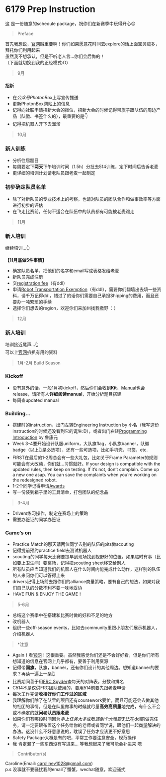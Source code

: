 # 6179 Prep Instruction
这 是一份随意的schedule package，祝你们在新赛季中玩得开心😊

>Preface

首先我想说，[官网](https://www.firstinspires.org/)贼重要啊！你们如果愿意花时间去explore的话上面宝贝贼多，拜托你们利用起来</br>
虽然我不想承认，但是不听老人言...你们会后悔的！</br>
（下面就切换到我的正经模式:D）

>9月

#### 招新
- 在*公众号PhotonBox*上写宣传推送
- 更新PhotonBox网站上的信息
- 记得向社联申请招新大会的摊位，招新大会的时候记得带旗子跟队伍的周边产品（队徽、书签什么的），最重要的是👇
- 记得把机器人开下去溜溜

>10月

### 新人训练
- 分析往届题目
- 每周要定下**两天**下午培训时间（1.5h）分批去514训练，定下时间后告诉老麦
- 更详细的培训计划请老队员跟老麦一起制定
### 初步确定队员名单
- 除了对新队员的专业技术上的考察，也请对队员的团队合作和做事效率等方面进行初步的评估
- 在飞走比赛前，任何不适合在队伍中的队员都有可能被老麦踢走

>11月

### 新人培训
继续培训…👆

**【11月底做5件事情】**
- 确定队员名单，把他们的名字和email写成表格发给老麦
- 新队员完成注册
- 交[registration fee](https://www.firstinspires.org/robotics/frc/cost-and-registration)（有ddl）
- 申请[Robot Transportation Exemption](https://www.firstinspires.org/resource-library/frc/robot-transportation)（有ddl），需要你们翻墙出去填一些资料，请千万记得ddl，错过了的话你们需要自己承担Shipping的费用，而且还要办一吨繁琐的手续
- 选择你们想去的region，欢迎你们来加州找我撒野 ：）

>12月

### 新人培训
培训接近尾声…👆</br>
可以上[官网](https://www.firstinspires.org/resource-library)扒扒有用的资料

>1月-2月 Build Season

### Kickoff
- 没有意外的话，一般1月初kickoff，然后你们会收到**Kit**，[Manual](https://www.firstinspires.org/resource-library/frc/competition-manual-qa-system)也会release，请所有人**详细阅读manual**，开始分析题目搭建
- 每周查updated manual
### Building…
- 搭建时的instruction，出门左转Engineering Instruction by 小名（我写这份instruction的时候还没看到它的诞生:D），或者出门右转[Programming Introduction](https://github.com/SweetDumpling/6179FJPI/blob/02c94d4bb18b21f6192c9e064f8f3c8f224d444d/6179%20FRC%20Java%20Programming%20Introduction.md) by 鲁康元
- Week 3-4要开始设计队服uniform，大队旗flag，小队旗banner，队徽badge（以上👆是必选项），还有一些可选项，比如手机壳，书签，etc.
- FIRST在最后的1-2周总会有一些大礼包，比如关于Frame Parameter的规则可能会有大改动，你们就…习惯就好。If your design is compatible with the updated rules, then keep on testing. If it’s not, don’t complain. Come up a new one asap. You can save the complaints when you’re working on the redesigned robot.
- 1-2个同学记得申请[Awards](https://www.firstinspires.org/robotics/frc/awards)
- 写一份装到箱子里的工具清单，打包团队的纪念品

>3-4月

- Drivers练习操作，制定在赛场上的策略
- 需要办签证的同学办签证
### Game’s on
- Practice Match的那天请两位同学去别的队伍的pits做scouting
- 记得提前预约practice field去测试机器人
- scouting的同学每天比赛要提早到现场找到视野好的位置，如果临时有事（比如要上卫生间）要离场，记得把scouting sheet移交给别人
- 所有队员应当知道我们的机器人在什么时间内能完成什么动作，这样别的队伍的人来问你们可以答得上来
- drivers记得上场前去跟你们的alliance商量策略，要有自己的想法，如果对我们自己队的分数不利不要一味地妥协
- HAVE FUN & ENJOY THE GAME！

>5-6月

- 总结这个赛季中在搭建和比赛时做的好和不足的地方
- 改机器人
- 组织一些off-season events，比如去community里跟小朋友们展示机器人，介绍机器人

>*注意

- Again！看[官网](https://www.firstinspires.org/)！这很重要。虽然我感觉你们还是不会好好看，但是你们所有想知道的信息在官网上几乎都有，要善于利用资源
- 记得带**国旗**，队旗，banner，还有你们设计的其他周边。想知道banner的要求？再读一遍上一条👆
- 比赛期间善于用[FRC Spyder](https://itunes.apple.com/us/app/frc-spyder/id361141145?mt=8&ign-mpt=uo%3D4)查每天的对阵表，分数和排名
- C514不是仅供FRC团队使用的，要用514前要先跟老麦申请
- 每次工作完请**收拾好你们工作过的区域**
- 我理解你们除了在队里的项目还有coursework要忙，而且可能还会去做其他的社团的事情。但是在队里做事的时候就尽量**高效高质量**地完成，有什么不会或不确定的就**问老队员跟老麦**
- 如果你们有哪段时间因为*手上任务太多*或者*遇到个大难题*无法在ddl前做完任务，请一定要跟布置这个任务给你的老师或者同学说，跟他们一起商量解决的办法。这没什么不好意思说的，耽误了任务才应该更不好意思
- Safety Package大概是有的吧，平常工作要注意安全，规范操作
- 我 肯定漏了一些东西没有写进来… 等我想起来了我可能会补进来 嗯

>Contributor(s)

Caroline(Email: carolinev1028@gmail.com)</br>
p.s 没事就不要骚扰我的email了蟹蟹，wechat随意，欢迎骚扰
